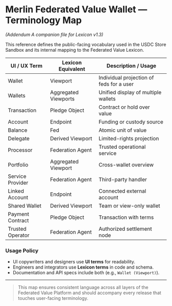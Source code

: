 # Merlin Federated Value Wallet — Terminology Map
*(Addendum A companion file for Lexicon v1.3)*

This reference defines the public-facing vocabulary used in the USDC Store Sandbox
and its internal mapping to the Federated Value Lexicon.

| UI / UX Term | Lexicon Equivalent | Description / Usage |
|---------------|--------------------|---------------------|
| Wallet | Viewport | Individual projection of feds for a user |
| Wallets | Aggregated Viewports | Unified display of multiple wallets |
| Transaction | Pledge Object | Contract or hold over value |
| Account | Endpoint | Funding or custody source |
| Balance | Fed | Atomic unit of value |
| Delegate | Derived Viewport | Limited-rights projection |
| Processor | Federation Agent | Trusted operational service |
| Portfolio | Aggregated Viewport | Cross-wallet overview |
| Service Provider | Federation Agent | Third-party handler |
| Linked Account | Endpoint | Connected external account |
| Shared Wallet | Derived Viewport | Team or view-only wallet |
| Payment Contract | Pledge Object | Transaction with terms |
| Trusted Operator | Federation Agent | Authorized settlement node |

### Usage Policy
* UI copywriters and designers use **UI terms** for readability.  
* Engineers and integrators use **Lexicon terms** in code and schema.  
* Documentation and API specs include both (e.g., `Wallet (Viewport)`).

---
> This map ensures consistent language across all layers of the Federated Value Platform
and should accompany every release that touches user-facing terminology.
